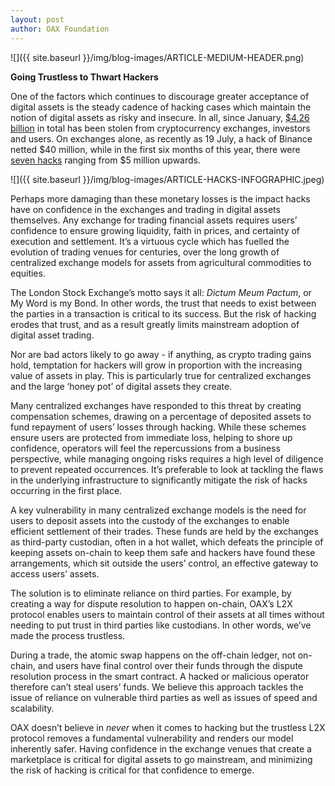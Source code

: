 ```yaml
---
layout: post
author: OAX Foundation
---
```


![]({{ site.baseurl }}/img/blog-images/ARTICLE-MEDIUM-HEADER.png)

<b>Going Trustless to Thwart Hackers</b>

One of the factors which continues to discourage greater acceptance of digital assets is the steady cadence of hacking cases which maintain the notion of digital assets as risky and insecure.  In all, since January, <a href="https://www.businessinsider.com/the-biggest-cryptocurrency-scams-and-arrests-of-2019-so-far-2019-8?IR=T" target="_blank">$4.26 billion</a> in total has been stolen from cryptocurrency exchanges, investors and users. On exchanges alone, as recently as 19 July, a hack of Binance netted $40 million, while in the first six months of this year, there were <a href="https://cointelegraph.com/news/round-up-of-crypto-exchanges-hack-so-far-in-2019-how-can-it-be-stopped" target="_blank">seven hacks</a> ranging from $5 million upwards. 

![]({{ site.baseurl }}/img/blog-images/ARTICLE-HACKS-INFOGRAPHIC.jpeg)


Perhaps more damaging than these monetary losses is the impact hacks have on confidence in the exchanges and trading in digital assets themselves. Any exchange for trading financial assets requires users’ confidence to ensure growing liquidity, faith in prices, and certainty of execution and settlement.  It’s a virtuous cycle which has fuelled the evolution of trading venues for centuries, over the long growth of centralized exchange models for assets from agricultural commodities to equities. 

The London Stock Exchange’s motto says it all: <i>Dictum Meum Pactum</i>, or My Word is my Bond.  In other words, the trust that needs to exist between the parties in a transaction is critical to its success.  But the risk of hacking erodes that trust, and as a result greatly limits mainstream adoption of digital asset trading.  

Nor are bad actors likely to go away - if anything, as crypto trading gains hold, temptation for hackers will grow in proportion with the increasing value of assets in play.  This is particularly true for centralized exchanges and the large ‘honey pot’ of digital assets they create.

Many centralized exchanges have responded to this threat by creating compensation schemes, drawing on a percentage of deposited assets to fund repayment of users’ losses through hacking.  While these schemes ensure users are protected from immediate loss, helping to shore up confidence, operators will feel the repercussions from a business perspective, while managing ongoing risks requires a high level of diligence to prevent repeated occurrences.  It’s preferable to look at tackling the flaws in the underlying infrastructure to significantly mitigate the risk of hacks occurring in the first place.  

A key vulnerability in many centralized exchange models is the need for users to deposit assets into the custody of the exchanges to enable efficient settlement of their trades.  These funds are held by the exchanges as third-party custodian, often in a hot wallet, which defeats the principle of keeping assets on-chain to keep them safe and hackers have found these arrangements, which sit outside the users’ control, an effective gateway to access users’ assets.  

The solution is to eliminate reliance on third parties. For example, by creating a way for dispute resolution to happen on-chain, OAX’s L2X protocol enables users to maintain control of their assets at all times without needing to put trust in third parties like custodians. In other words, we’ve made the process trustless.  

During a trade, the atomic swap happens on the off-chain ledger, not on-chain, and users have final control over their funds through the dispute resolution process in the smart contract. A hacked or malicious operator therefore can’t steal users’ funds. We believe this approach tackles the issue of reliance on vulnerable third parties as well as issues of speed and scalability. 

OAX doesn’t believe in <i>never</i> when it comes to hacking but the trustless L2X protocol removes a fundamental vulnerability and renders our model inherently safer.  Having confidence in the exchange venues that create a marketplace is critical for digital assets to go mainstream, and minimizing the risk of hacking is critical for that confidence to emerge.



 
